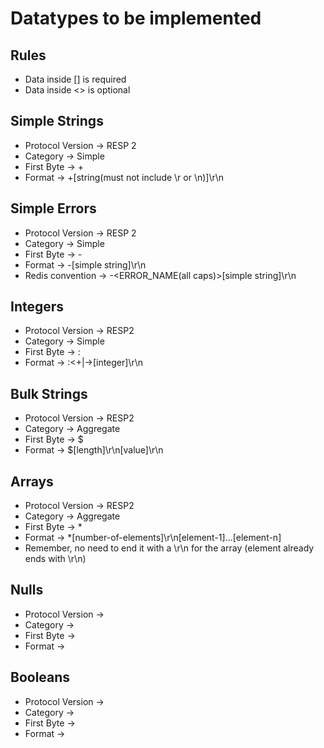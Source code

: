 # Datatypes to be implemented

## Rules

- Data inside [] is required
- Data inside <> is optional


## Simple Strings

- Protocol Version -> RESP 2
- Category -> Simple
- First Byte -> +
- Format -> +[string(must not include \r or \n)]\r\n

## Simple Errors

- Protocol Version -> RESP 2
- Category -> Simple
- First Byte -> -
- Format -> -[simple string]\r\n
- Redis convention -> -<ERROR_NAME(all caps)>[simple string]\r\n

## Integers

- Protocol Version -> RESP2
- Category -> Simple
- First Byte -> :
- Format -> :<+|->[integer]\r\n

## Bulk Strings

- Protocol Version -> RESP2
- Category -> Aggregate
- First Byte -> $
- Format -> $[length]\r\n[value]\r\n

## Arrays

- Protocol Version -> RESP2
- Category -> Aggregate
- First Byte -> *
- Format -> *[number-of-elements]\r\n[element-1]...[element-n]
- Remember, no need to end it with a \r\n for the array (element already ends with \r\n)

## Nulls

- Protocol Version -> 
- Category -> 
- First Byte -> 
- Format -> 

## Booleans
- Protocol Version -> 
- Category -> 
- First Byte -> 
- Format -> 
